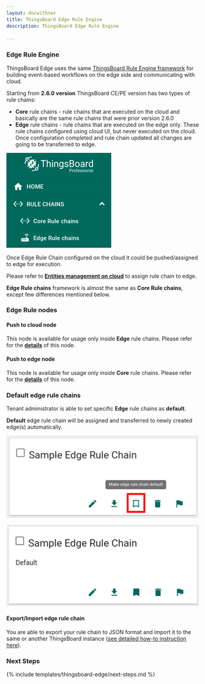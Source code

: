 ```yaml
---
layout: docwithnav
title: ThingsBoard Edge Rule Engine
description: ThingsBoard Edge Rule Engine

---
```


### Edge Rule Engine

ThingsBoard Edge uses the same [ThingsBoard Rule Engine framework](/docs/user-guide/rule-engine-2-0/re-getting-started/) for building event-based workflows on the edge side and communicating with cloud.

Starting from **2.6.0 version** ThingsBoard CE/PE version has two types of rule chains:
 - **Core** rule chains - rule chains that are executed on the cloud and basically are the same rule chains that were prior version 2.6.0
 - **Edge** rule chains - rule chains that are executed on the edge only. These rule chains configured using cloud UI, but never executed on the cloud. Once configuration completed and rule chain updated all changes are going to be transferred to edge. 

![image](/images/thingsboard-edge/nodes/rule-chains-menu.png)

Once Edge Rule Chain configured on the cloud it could be pushed/assigned to edge for execution.

Please refer to [**Entities management on cloud**](/docs/thingsboard-edge/features/sync/#entities-management-on-cloud) to assign rule chain to edge.

**Edge Rule chains** framework is almost the same as **Core Rule chains**, except few differences mentioned below.
 
### Edge Rule nodes

#### Push to cloud node

This node is available for usage only inside **Edge** rule chains.
Please refer for the [**details**](/docs/user-guide/rule-engine-2-0/action-nodes/#push-to-cloud) of this node.

#### Push to edge node

This node is available for usage only inside **Core** rule chains.
Please refer for the [**details**](/docs/user-guide/rule-engine-2-0/action-nodes/#push-to-edge) of this node.

### Default edge rule chains

Tenant administrator is able to set specific **Edge** rule chains as **default**. 

**Default** edge rule chain will be assigned and transferred to newly created edge(s) automatically.

![image](/images/thingsboard-edge/nodes/make-default.png)

![image](/images/thingsboard-edge/nodes/default.png)

#### Export/Import edge rule chain

You are able to export your rule chain to JSON format and import it to the same or another ThingsBoard instance ([see detailed how-to instruction here](/docs/user-guide/ui/rule-chains/#rule-chains-importexport)).

### Next Steps

{% include templates/thingsboard-edge/next-steps.md %}